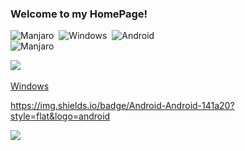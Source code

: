 ### Welcome to my HomePage!

![Manjaro](https://img.shields.io/badge/-Manjaro-141a20?style=flat&logo=manjaro)&nbsp;
![Windows](https://img.shields.io/badge/-Windows-141a20?style=flat&logo=windows)&nbsp;
![Android](https://img.shields.io/badge/-Android-141a20?style=flat&logo=android)\
![Manjaro](https://img.shields.io/badge/-Manjaro-141a20?style=flat&logo=manjaro)

![](https://img.shields.io/badge/Manjaro-Manjaro-141a20?style=flat&logo=manjaro)&nbsp;

[Windows](https://img.shields.io/badge/Windows-Windows-141a20?style=flat&logo=windows)&nbsp;

https://img.shields.io/badge/Android-Android-141a20?style=flat&logo=android

![](https://img.shields.io/badge/Manjaro-Manjaro-141a20?style=flat&logo=manjaro)
